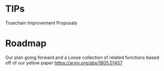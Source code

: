 # TIPs
Truechain Improvement Proposals

# Roadmap

Our plan going forward and a Loose collection of related functions based off of our yellow paper https://arxiv.org/abs/1805.01457
